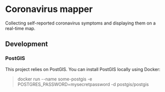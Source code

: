 # Coronavirus mapper
Collecting self-reported coronavirus symptoms and displaying them on a real-time map.

## Development

### PostGIS
This project relies on PostGIS. You can install PostGIS locally using Docker:

> docker run --name some-postgis -e POSTGRES_PASSWORD=mysecretpassword -d postgis/postgis
